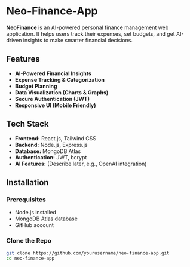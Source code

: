 # Neo-Finance-App

**NeoFinance** is an AI-powered personal finance management web application. It helps users track their expenses, set budgets, and get AI-driven insights to make smarter financial decisions.

## Features

- **AI-Powered Financial Insights**
- **Expense Tracking & Categorization**
- **Budget Planning**
- **Data Visualization (Charts & Graphs)**
- **Secure Authentication (JWT)**
- **Responsive UI (Mobile Friendly)**

## Tech Stack

- **Frontend:** React.js, Tailwind CSS
- **Backend:** Node.js, Express.js
- **Database:** MongoDB Atlas
- **Authentication:** JWT, bcrypt
- **AI Features:** (Describe later, e.g., OpenAI integration)

## Installation

### Prerequisites
- Node.js installed
- MongoDB Atlas database
- GitHub account

### Clone the Repo
```bash
git clone https://github.com/yourusername/neo-finance-app.git
cd neo-finance-app

